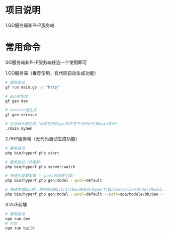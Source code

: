 # 项目说明

1.GO服务端和PHP服务端

# 常用命令
GO服务端和PHP服务端任选一个使用即可

1.GO服务端（推荐使用，有代码自动生成功能）
```bash
# 服务启动
gf run main.go -a "http"

# dao层生成
gf gen dao

# service层生成
gf gen service

# 全自动代码生成（必须在项目api文件夹下且已经生成main文件）
./main myGen
```

2.PHP服务端（无代码自动生成功能）
```bash
# 服务启动
php bin/hyperf.php start

# 服务启动（热更新）
php bin/hyperf.php server:watch

# 快速生成模型类（--pool对应哪个库）
php bin/hyperf.php gen:model --pool=default 

# 快速生成Dao类，需先修改AbstractDao继承自\Hyperf\DbConnection\Model\Model，再注释掉冲突的方法，生成后再修改
php bin/hyperf.php gen:model --pool=default --path=app/Module/Db/Dao --inheritance=AbstractDao --uses='App\Module\Db\Dao\AbstractDao'
```

3.VUE前端
```bash
# 服务启动
npm run dev
# 打包
npm run build
```